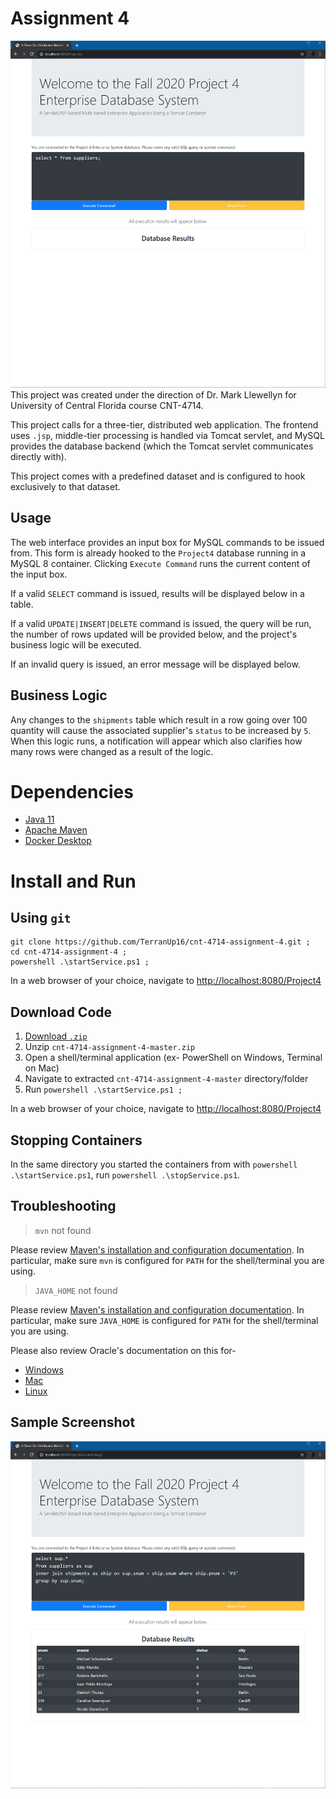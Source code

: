 # Assignment 4
![Screenshot](https://github.com/TerranUp16/cnt-4714-assignment-4/blob/main/screenshots/0_start.png)
This project was created under the direction of Dr. Mark Llewellyn for University of Central Florida course CNT-4714.

This project calls for a three-tier, distributed web application. The frontend uses `.jsp`, middle-tier processing is handled via Tomcat servlet, and MySQL provides the database backend (which the Tomcat servlet communicates directly with).

This project comes with a predefined dataset and is configured to hook exclusively to that dataset.

## Usage
The web interface provides an input box for MySQL commands to be issued from. This form is already hooked to the `Project4` database running in a MySQL 8 container. Clicking `Execute Command` runs the current content of the input box.

If a valid `SELECT` command is issued, results will be displayed below in a table.

If a valid `UPDATE|INSERT|DELETE` command is issued, the query will be run, the number of rows updated will be provided below, and the project's business logic will be executed.

If an invalid query is issued, an error message will be displayed below.

## Business Logic
Any changes to the `shipments` table which result in a row going over 100 quantity will cause the associated supplier's `status` to be increased by `5`. When this logic runs, a notification will appear which also clarifies how many rows were changed as a result of the logic.

# Dependencies
* [Java 11](https://www.oracle.com/java/technologies/javase-downloads.html)
* [Apache Maven](https://maven.apache.org/download.cgi)
* [Docker Desktop](https://www.docker.com/products/docker-desktop)

# Install and Run
## Using `git`
```
git clone https://github.com/TerranUp16/cnt-4714-assignment-4.git ;
cd cnt-4714-assignment-4 ;
powershell .\startService.ps1 ;
```

In a web browser of your choice, navigate to [http://localhost:8080/Project4](http://localhost:8080/Project4)

## Download Code
1. [Download `.zip`](https://github.com/TerranUp16/cnt-4714-assignment-4/archive/master.zip)
2. Unzip `cnt-4714-assignment-4-master.zip`
3. Open a shell/terminal application (ex- PowerShell on Windows, Terminal on Mac)
4. Navigate to extracted `cnt-4714-assignment-4-master` directory/folder
5. Run `powershell .\startService.ps1 ;`

In a web browser of your choice, navigate to [http://localhost:8080/Project4](http://localhost:8080/Project4)

## Stopping Containers
In the same directory you started the containers from with `powershell .\startService.ps1`, run `powershell .\stopService.ps1`.

## Troubleshooting
> `mvn` not found

Please review [Maven's installation and configuration documentation](https://maven.apache.org/install.html). In particular, make sure `mvn` is configured for `PATH` for the shell/terminal you are using.

> `JAVA_HOME` not found

Please review [Maven's installation and configuration documentation](https://maven.apache.org/install.html). In particular, make sure `JAVA_HOME` is configured for `PATH` for the shell/terminal you are using.

Please also review Oracle's documentation on this for-

* [Windows](https://docs.oracle.com/en/java/javase/14/install/installation-jdk-microsoft-windows-platforms.html#GUID-96EB3876-8C7A-4A25-9F3A-A2983FEC016A)
* [Mac](https://docs.oracle.com/en/java/javase/14/install/installation-jdk-macos.html#GUID-F9183C70-2E96-40F4-9104-F3814A5A331F)
* [Linux](https://docs.oracle.com/en/java/javase/14/install/installation-jdk-linux-platforms.html#GUID-737A84E4-2EFF-4D38-8E60-3E29D1B884B8)

## Sample Screenshot
![Query performed on data](https://github.com/TerranUp16/cnt-4714-assignment-4/blob/main/screenshots/5d_refined.png)

